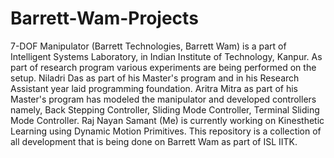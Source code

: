 # Barrett-Wam-Projects
7-DOF Manipulator (Barrett Technologies, Barrett Wam) is a part of Intelligent Systems Laboratory, in Indian Institute of Technology, Kanpur. As part of research program various experiments are being performed on the setup. Niladri Das as part of his Master's program and in his Research Assistant year laid programming foundation.  Aritra Mitra as part of his Master's program has modeled the manipulator and developed controllers namely, Back Stepping Controller, Sliding Mode Controller, Terminal Sliding Mode Controller. Raj Nayan Samant (Me) is currently working on Kinesthetic Learning using Dynamic Motion Primitives. This repository is a collection of all development that is being done on Barrett Wam as part of ISL IITK.
